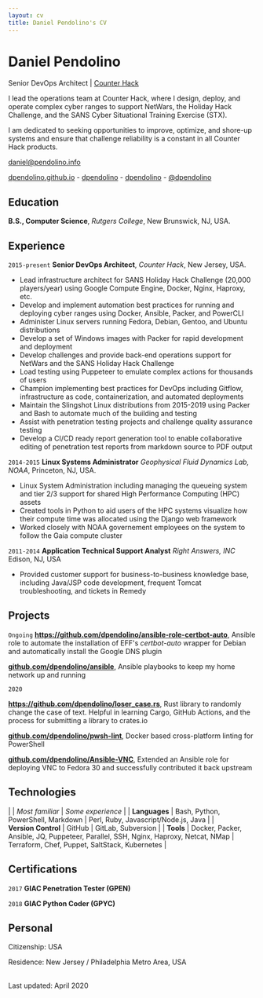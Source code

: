 ```yaml
---
layout: cv
title: Daniel Pendolino's CV
---
```

# Daniel Pendolino
Senior DevOps Architect | <a href="counterhack.com">Counter Hack</a><br/>

I lead the operations team at Counter Hack, where I design, deploy, and operate complex cyber ranges to support NetWars, the Holiday Hack Challenge, and the SANS Cyber Situational Training Exercise (STX).

I am dedicated to seeking opportunities to improve, optimize, and shore-up systems and ensure that challenge reliability is a constant in all Counter Hack products.

<a href="mailto:daniel@pendolino.info">daniel@pendolino.info</a>

<div id="webaddress">
  <a href="https://dpendolino.github.io"><i class="fas fa-home"></i> dpendolino.github.io</a> -
  <!-- <a href="https://wiki.helsinki.fi/x/3xjABg"><i class="fas fa-users"></i> wiki.helsinki.fi/x/3xjABg (group)</a><br/>-->
  <a href="https://github.com/dpendolino"><i class="fab fa-github"></i> dpendolino</a> -
  <a href="https://gitlab.com/dpendolino"><i class="fab fa-gitlab"></i> dpendolino</a> -
  <!--<a href="https://orcid.org/0000-0002-3820-6886"><i class="ai ai-orcid"></i> 0000-0002-3820-6886</a> -->
  <!--<a href="https://www.researchgate.net/profile/David_Whipp"><i class="ai ai-researchgate"></i> David_Whipp</a> -->
  <a href="https://twitter.com/dpendolino"><i class="fab fa-twitter"></i> @dpendolino</a>
</div>

## Education

**B.S., Computer Science**, *Rutgers College*, New Brunswick, NJ, USA.

## Experience

`2015-present`
**Senior DevOps Architect**, *Counter Hack*, New Jersey, USA.

* Lead infrastructure architect for SANS Holiday Hack Challenge (20,000 players/year) using Google Compute Engine, Docker, Nginx, Haproxy, etc.
* Develop and implement automation best practices for running and deploying cyber ranges using Docker, Ansible, Packer, and PowerCLI
* Administer Linux servers running Fedora, Debian, Gentoo, and Ubuntu distributions
* Develop a set of Windows images with Packer for rapid development and deployment
* Develop challenges and provide back-end operations support for NetWars and the SANS Holiday Hack Challenge
* Load testing using Puppeteer to emulate complex actions for thousands of users
* Champion implementing best practices for DevOps including Gitflow, infrastructure as code, containerization, and automated deployments
* Maintain the Slingshot Linux distributions from 2015-2019 using Packer and Bash to automate much of the building and testing
* Assist with penetration testing projects and challenge quality assurance testing
* Develop a CI/CD ready report generation tool to enable collaborative editing of penetration test reports from markdown source to PDF output

`2014-2015`
**Linux Systems Administrator** *Geophysical Fluid Dynamics Lab, NOAA*, Princeton, NJ, USA.
* Linux System Administration including managing the queueing system and tier 2/3 support for shared High Performance Computing (HPC) assets
* Created tools in Python to aid users of the HPC systems visualize how their compute time was allocated using the Django web framework  <!-- add more detail here and I'll help you pare it down - what were you doing with python? how fancy was it? what did you achieve? -->
* Worked closely with NOAA governement employees on the system to follow the Gaia compute cluster

`2011-2014`
**Application Technical Support Analyst** *Right Answers, INC* Edison, NJ, USA
* Provided customer support for business-to-business knowledge base, including Java/JSP code development, frequent Tomcat troubleshooting, and tickets in Remedy 

## Projects
`Ongoing`
**<a href="https://github.com/dpendolino/ansible-role-certbot-auto">https://github.com/dpendolino/ansible-role-certbot-auto</a>**, Ansible role to automate the installation of EFF's _certbot-auto_ wrapper for Debian and automatically install the Google DNS plugin

**<a href="https://github.com/dpendolino/ansible">github.com/dpendolino/ansible</a>**, Ansible playbooks to keep my home network up and running

`2020`
<!-- maybe not worth mentioning -->
**<a href="https://github.com/dpendolino/loser_case.rs">https://github.com/dpendolino/loser_case.rs</a>**, Rust library to randomly  change the case of text. Helpful in learning Cargo, GitHub Actions, and the process for submitting a library to crates.io

**<a href="https://github.com/dpendolino/pwsh-lint">github.com/dpendolino/pwsh-lint</a>**, Docker based cross-platform linting 
for PowerShell


**<a href="https://github.com/dpendolino/Ansible-VNC">github.com/dpendolino/Ansible-VNC</a>**, Extended an Ansible role for deploying VNC to Fedora 30 and successfully contributed it back upstream


## Technologies

|  | *Most familiar* | *Some experience* |
| **Languages** | Bash, Python, PowerShell, Markdown | Perl, Ruby, Javascript/Node.js, Java |
| **Version&#160;Control** | GitHub | GitLab, Subversion |
| **Tools** | Docker, Packer, Ansible, JQ, Puppeteer, Parallel, SSH, Nginx, Haproxy, Netcat, NMap | Terraform, Chef, Puppet, SaltStack, Kubernetes |

## Certifications

`2017`
**GIAC Penetration Tester (GPEN)**

`2018`
**GIAC Python Coder (GPYC)**

## Personal

Citizenship: USA

Residence: New Jersey / Philadelphia Metro Area, USA

<br/>Last updated: April 2020<br/><br/>
